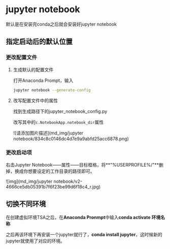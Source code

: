 # jupyter notebook

默认是在安装完conda之后就会安装好jupyter notebook

## 指定启动后的默认位置

### 更改配置文件

1. 生成默认的配置文件

   打开Anaconda Prompt，输入

   ```bash
   jupyter notebook --generate-config
   ```

2. 改写配置文件中的属性

    找到生成路径下的jupyter_notebook_config.py

   改写其中的`c.NotebookApp.notebook_dir`属性

   ![请添加图片描述](md_img/jupyter notebook/834c8c0146dc4d7e9a9abfd25acc6878.png)

### 更改启动项

右击Jupyter Notebook——属性——目标框格，将**"%USERPROFILE%/"**删掉，换成你想要设定的工作目录的路径即可。

![img](md_img/jupyter notebook/v2-4666ce5db05391b7f6f23be99d6f18c4_r.jpg)

## 切换不同环境

在创建虚拟环境TSA之后，在**Anaconda Pronmpt**中输入**conda activate 环境名称**

之后再该环境下再安装一个jupyter就行了，**conda install jupyter**，这时候新的jupyter就使用了对应的环境。

